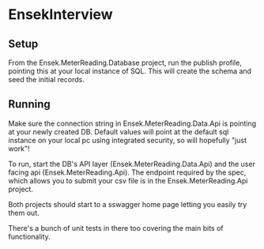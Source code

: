 # EnsekInterview

## Setup

From the Ensek.MeterReading.Database project, run the publish profile, pointing this at your local instance 
of SQL.  This will create the schema and seed the initial records.

## Running

Make sure the connection string in Ensek.MeterReading.Data.Api is pointing at your newly created DB.  Default
values will point at the default sql instance on your local pc using integrated security, so will hopefully 
"just work"!

To run, start the DB's API layer (Ensek.MeterReading.Data.Api) and the user facing api (Ensek.MeterReading.Api).
The endpoint required by the spec, which allows you to submit your csv file is in the Ensek.MeterReading.Api project.

Both projects should start to a sswagger home page letting you easily try them out.

There's a bunch of unit tests in there too covering the main bits of functionality.